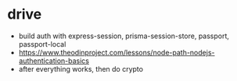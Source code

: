 # drive

- build auth with express-session, prisma-session-store, passport, passport-local
- https://www.theodinproject.com/lessons/node-path-nodejs-authentication-basics
- after everything works, then do crypto
